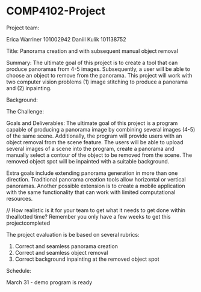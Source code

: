 # COMP4102-Project
Project team:

Erica Warriner 101002942
Daniil Kulik 101138752



Title:  Panorama creation and with subsequent manual object removal

Summary: The ultimate goal of this project is to create a tool that can produce panoramas from 4-5 images. Subsequently, a user will be able to choose an object to remove from the panorama. This project will work with two computer vision problems (1) image stitching to produce a panorama and (2) inpainting. 

Background:

The Challenge:  

Goals and Deliverables: 
The ultimate goal of this project is a program capable of producing a panorama image by combining several images (4-5) of the same scene. Additionally, the program will provide users with an object removal from the scene feature. The users will be able to upload several images of a scene into the program, create a panorama and manually select a contour of the object to be removed from the scene. The removed object spot will be inpainted with a suitable background. 

Extra goals include extending panorama generation in more than one direction. Traditional panorama creation tools allow horizontal or vertical panoramas. Another possible extension is to create a mobile application with the same functionality that can work with limited computational resources.

// How realistic is it for your team to get what it needs to get done within theallotted time?  Remember you only have a few weeks to get this projectcompleted

The project evaluation is be based on several rubrics:
1) Correct and seamless panorama creation
2) Correct and seamless object removal
3) Correct background inpainting at the removed object spot


Schedule:


March 31 - demo program is ready
